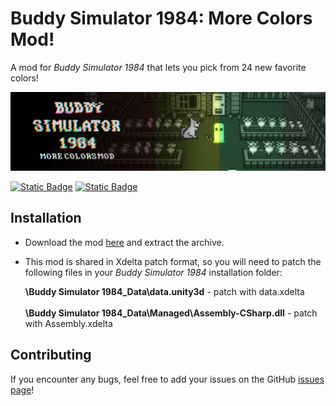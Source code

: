 # Buddy Simulator 1984: More Colors Mod!
A mod for *Buddy Simulator 1984* that lets you pick from 24 new favorite colors!
<p align="center">
    
![GitHub Cover](https://raw.githubusercontent.com/Wanja01YT/buddysimulator1984-morecolorsmod/main/images/github-banner.png)
    
</p>

[![Static Badge](https://img.shields.io/badge/gamejolt-1.0-green?logo=gamejolt&logoColor=green)](https://gamejolt.com/games/buddysimulator1984-morecolorsmod/941834)
[![Static Badge](https://img.shields.io/badge/license-CC%204.0%20BY--NC--SA-lightgrey)](https://creativecommons.org/licenses/by-nc-sa/4.0/deed.en)

## Installation

- Download the mod [here](https://github.com/Wanja01YT/buddysimulator1984-morecolorsmod/archive/refs/tags/release.zip) and extract the archive.
- This mod is shared in Xdelta patch format, so you will need to patch the following files in your *Buddy Simulator 1984* installation folder:
  
  **\Buddy Simulator 1984_Data\data.unity3d** - patch with data.xdelta<br/><br/>
  **\Buddy Simulator 1984_Data\Managed\Assembly-CSharp.dll** - patch with Assembly.xdelta
  
## Contributing
If you encounter any bugs, feel free to add your issues on the GitHub [issues page](https://github.com/Wanja01YT/buddysimulator1984-morecolorsmod/issues)!
